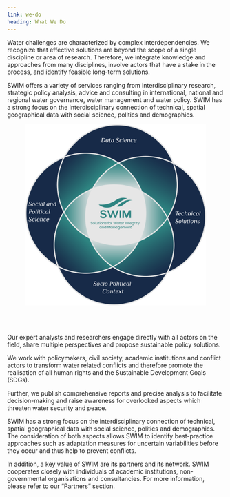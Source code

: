 ```yaml
---
link: we-do
heading: What We Do
---
```


Water challenges are characterized by complex interdependencies. We recognize that effective solutions are beyond the scope of a single discipline or area of research. Therefore, we integrate knowledge and approaches from many disciplines, involve actors that have a stake in the process, and identify feasible long-term solutions. 

SWIM offers a variety of services ranging from interdisciplinary research, strategic policy analysis, advice and consulting in international, national and regional water governance, water management and water policy. SWIM has a strong focus on the interdisciplinary connection of technical, spatial geographical data with social science, politics and demographics. 


<p align="center"><img width="420" height="420" src="/assets/images/howwework.png"></p>

<br />
<p ![another image](/assets/images/howwework.png){:height="420px" width="420px" style=centerme}</p>

<br />
Our expert analysts and researchers engage directly with all actors on the field, share multiple perspectives and propose sustainable policy solutions. 

We work with policymakers, civil society, academic institutions and conflict actors to transform water related conflicts and therefore promote the realisation of all human rights and the Sustainable Development Goals (SDGs). 

Further, we publish comprehensive reports and precise analysis to facilitate decision-making and raise awareness for overlooked aspects which threaten water security and peace.  

SWIM has a strong focus on the interdisciplinary connection of technical, spatial geographical data with social science, politics and demographics. The consideration of both aspects allows SWIM to identify best-practice approaches such as adaptation measures for uncertain variabilities before they occur and thus help to prevent conflicts.  

In addition, a key value of SWIM are its partners and its network. SWIM cooperates closely with individuals of academic institutions, non-governmental organisations and consultancies. For more information, please refer to our “Partners” section.
